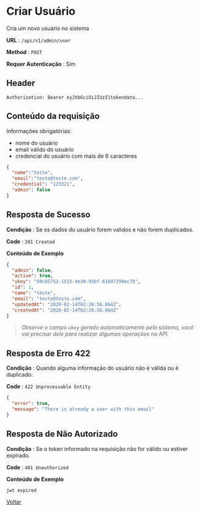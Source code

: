 # Criar Usuário

Cria um novo usuário no sistema

**URL** : `/api/v1/admin/user`

**Method** : `POST`

**Requer Autenticação** : Sim

## Header

`Authorization: Bearer eyJhbGciOiJIUzI1tokendata...`

## Conteúdo da requisição

Informações obrigatórias:

- nome do usuário
- email válido do usuário
- credencial do usuário com mais de 6 caracteres


```json
{
  "name":"teste",
  "email":"teste@teste.com",
  "credential": "123321",
  "admin": false
}
```

## Resposta de Sucesso

**Condição** : Se os dados do usuário forem validos e não forem duplicados.

**Code** : `201 Created`

**Conteúdo de Exemplo**

```json
{
  "admin": false,
  "active": true,
  "ukey": "99c05752-1515-4e30-95bf-61697299ec78",
  "id": 1,
  "name": "teste",
  "email": "teste@teste.com",
  "updatedAt": "2020-02-14T02:26:56.864Z",
  "createdAt": "2020-02-14T02:26:56.864Z"
}
```
> *Observe o campo `ukey` gerado automaticamente pelo sistema, você vai precisar dele para realizar algumas operações na API.*

## Resposta de Erro 422

**Condição** : Quando alguma informação do usuário não é válida ou é duplicado.

**Code** : `422 Unprocessable Entity`

```json
{
  "error": true,
  "message": "There is already a user with this email"
}
```

## Resposta de Não Autorizado

**Condição** : Se o token informado na requisição não for válido ou estiver expirado.

**Code** : `401 Unauthorized`

**Conteúdo de Exemplo**

```
jwt expired
```

[Voltar](/README.md#endpoints)
